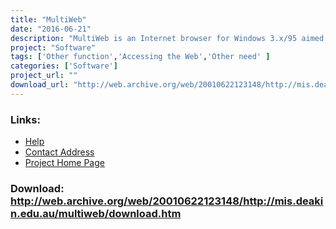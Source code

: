 ```yaml
---
title: "MultiWeb"
date: "2016-06-21"
description: "MultiWeb is an Internet browser for Windows 3.x/95 aimed at improving access to the World Wide Web (WWW) for users with a disability. (Note that original links are broken - found only on Internet Archive Wayback Machine!)"
project: "Software"
tags: ['Other function','Accessing the Web','Other need' ]
categories: ['Software']
project_url: ""
download_url: "http://web.archive.org/web/20010622123148/http://mis.deakin.edu.au/multiweb/download.htm"
---
```



### Links:
- <a href="http://www.deakin.edu.au/buslaw/infosys/multiweb/Training/32bit/MWtraining.htm">Help</a>
- <a href="mailto:susank@deakin.edu.au">Contact Address</a>
- <a href="http://web.archive.org/web/20011207030612/http://www.mis.deakin.edu.au/multiweb/mwindex.htm">Project Home Page</a>

### Download: http://web.archive.org/web/20010622123148/http://mis.deakin.edu.au/multiweb/download.htm 